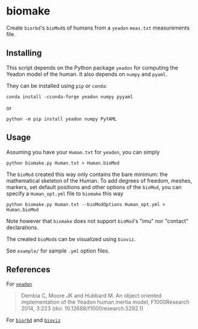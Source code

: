 # biomake

Create `biorbd`'s `bioMod`s of humans from a `yeadon` `meas.txt` measurements file.

## Installing

This script depends on the Python package `yeadon` for computing the Yeadon model of the human.
It also depends on `numpy` and `pyaml`.

They can be installed using `pip` or `conda`:
```
conda install -cconda-forge yeadon numpy pyyaml
```
or
```
python -m pip install yeadon numpy PyYAML
```

## Usage

Assuming you have your `Human.txt` for `yeadon`, you can simply
```
python biomake.py Human.txt > Human.bioMod
```
The `bioMod` created this way only contains the bare minimum: the mathematical skeleton of the Human.
To add degrees of freedom, meshes, markers, set default positions and other options of the `bioMod`,
you can specify a `Human_opt.yml` file to `biomake` this way
```
python biomake.py Human.txt --bioModOptions Human_opt.yml > Human.bioMod
```
Note however that `biomake` does not support `bioMod`'s "imu" nor "contact" declarations.

The created `bioMod`s can be visualized using `bioviz`.

See `example/` for sample `.yml` option files.

## References

For [`yeadon`](https://github.com/chrisdembia/yeadon)
> Dembia C, Moore JK and Hubbard M. An object oriented implementation of the Yeadon human inertia model, F1000Research 2014, 3:223 (doi: 10.12688/f1000research.5292.1)

For [`biorbd`](https://github.com/pyomeca/biorbd) and [`bioviz`](https://github.com/pyomeca/bioviz)
